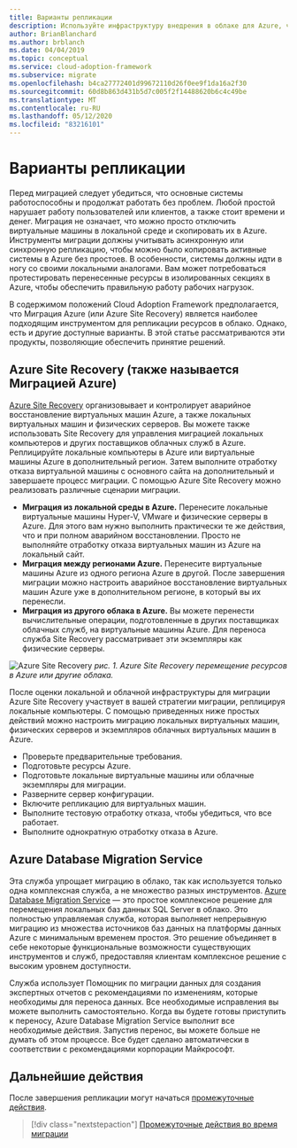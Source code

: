 ```yaml
---
title: Варианты репликации
description: Используйте инфраструктуру внедрения в облаке для Azure, чтобы понять процесс репликации и причины, по которым требуется репликация для миграции в облако.
author: BrianBlanchard
ms.author: brblanch
ms.date: 04/04/2019
ms.topic: conceptual
ms.service: cloud-adoption-framework
ms.subservice: migrate
ms.openlocfilehash: b4ca27772401d99672110d26f0ee9f1da16a2f30
ms.sourcegitcommit: 60d8b863d431b5d7c005f2f14488620b6c4c49be
ms.translationtype: MT
ms.contentlocale: ru-RU
ms.lasthandoff: 05/12/2020
ms.locfileid: "83216101"
---
```

# <a name="replication-options"></a>Варианты репликации

Перед миграцией следует убедиться, что основные системы работоспособны и продолжат работать без проблем. Любой простой нарушает работу пользователей или клиентов, а также стоит времени и денег. Миграция не означает, что можно просто отключить виртуальные машины в локальной среде и скопировать их в Azure. Инструменты миграции должны учитывать асинхронную или синхронную репликацию, чтобы можно было копировать активные системы в Azure без простоев. В особенности, системы должны идти в ногу со своими локальными аналогами. Вам может потребоваться протестировать перенесенные ресурсы в изолированных секциях в Azure, чтобы обеспечить правильную работу рабочих нагрузок.

В содержимом положений Cloud Adoption Framework предполагается, что Миграция Azure (или Azure Site Recovery) является наиболее подходящим инструментом для репликации ресурсов в облако. Однако, есть и другие доступные варианты. В этой статье рассматриваются эти продукты, позволяющие обеспечить принятие решений.

## <a name="azure-site-recovery-also-known-as-azure-migrate"></a>Azure Site Recovery (также называется Миграцией Azure)

[Azure Site Recovery](https://docs.microsoft.com/azure/site-recovery/site-recovery-overview) организовывает и контролирует аварийное восстановление виртуальных машин Azure, а также локальных виртуальных машин и физических серверов. Вы можете также использовать Site Recovery для управления миграцией локальных компьютеров и других поставщиков облачных служб в Azure. Реплицируйте локальные компьютеры в Azure или виртуальные машины Azure в дополнительный регион. Затем выполните отработку отказа виртуальной машины с основного сайта на дополнительный и завершаете процесс миграции. С помощью Azure Site Recovery можно реализовать различные сценарии миграции.

- **Миграция из локальной среды в Azure.** Перенесите локальные виртуальные машины Hyper-V, VMware и физические серверы в Azure. Для этого вам нужно выполнить практически те же действия, что и при полном аварийном восстановлении. Просто не выполняйте отработку отказа виртуальных машин из Azure на локальный сайт.
- **Миграция между регионами Azure.** Перенесите виртуальные машины Azure из одного региона Azure в другой. После завершения миграции можно настроить аварийное восстановление виртуальных машин Azure уже в дополнительном регионе, в который вы их перенесли.
- **Миграция из другого облака в Azure.** Вы можете перенести вычислительные операции, подготовленные в других поставщиках облачных служб, на виртуальные машины Azure. Для переноса служба Site Recovery рассматривает эти экземпляры как физические серверы.

![Azure Site Recovery ](../../../_images/migrate/asr-replication-image.png)
 _рис. 1. Azure Site Recovery перемещение ресурсов в Azure или другие облака._

После оценки локальной и облачной инфраструктуры для миграции Azure Site Recovery участвует в вашей стратегии миграции, реплицируя локальные компьютеры. С помощью приведенных ниже простых действий можно настроить миграцию локальных виртуальных машин, физических серверов и экземпляров облачных виртуальных машин в Azure.

- Проверьте предварительные требования.
- Подготовьте ресурсы Azure.
- Подготовьте локальные виртуальные машины или облачные экземпляры для миграции.
- Разверните сервер конфигурации.
- Включите репликацию для виртуальных машин.
- Выполните тестовую отработку отказа, чтобы убедиться, что все работает.
- Выполните однократную отработку отказа в Azure.

## <a name="azure-database-migration-service"></a>Azure Database Migration Service

Эта служба упрощает миграцию в облако, так как используется только одна комплексная служба, а не множество разных инструментов. [Azure Database Migration Service](https://docs.microsoft.com/azure/dms/dms-overview) — это простое комплексное решение для перемещения локальных баз данных SQL Server в облако. Это полностью управляемая служба, которая выполняет непрерывную миграцию из множества источников баз данных на платформы данных Azure с минимальным временем простоя. Это решение объединяет в себе некоторые функциональные возможности существующих инструментов и служб, предоставляя клиентам комплексное решение с высоким уровнем доступности.

Служба использует Помощник по миграции данных для создания экспертных отчетов с рекомендациями по изменениям, которые необходимы для переноса данных. Все необходимые исправления вы можете выполнить самостоятельно. Когда вы будете готовы приступить к переносу, Azure Database Migration Service выполнит все необходимые действия. Запустив перенос, вы можете больше не думать об этом процессе. Все будет сделано автоматически в соответствии с рекомендациями корпорации Майкрософт.

## <a name="next-steps"></a>Дальнейшие действия

После завершения репликации могут начаться [промежуточные действия](./stage.md).

> [!div class="nextstepaction"]
> [Промежуточные действия во время миграции](./stage.md)
